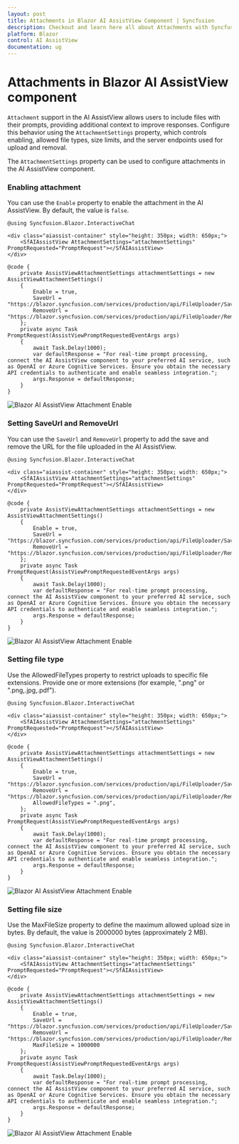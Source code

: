 ```yaml
---
layout: post
title: Attachments in Blazor AI AssistView Component | Syncfusion
description: Checkout and learn here all about Attachments with Syncfusion Blazor AI AssistView component in Blazor Server App and Blazor WebAssembly App.
platform: Blazor
control: AI AssistView
documentation: ug
---
```


# Attachments in Blazor AI AssistView component

`Attachment` support in the AI AssistView allows users to include files with their prompts, providing additional context to improve responses. Configure this behavior using the `AttachmentSettings` property, which controls enabling, allowed file types, size limits, and the server endpoints used for upload and removal.

The `AttachmentSettings` property can be used to configure attachments in the AI AssistView component.

### Enabling attachment

You can use the `Enable` property to enable the attachment in the AI AssistView. By default, the value is `false`.

```cshtml
@using Syncfusion.Blazor.InteractiveChat

<div class="aiassist-container" style="height: 350px; width: 650px;">
    <SfAIAssistView AttachmentSettings="attachmentSettings" PromptRequested="PromptRequest"></SfAIAssistView>
</div>

@code {
    private AssistViewAttachmentSettings attachmentSettings = new AssistViewAttachmentSettings()
    {
        Enable = true,
        SaveUrl = "https://blazor.syncfusion.com/services/production/api/FileUploader/Save",
        RemoveUrl = "https://blazor.syncfusion.com/services/production/api/FileUploader/Remove"
    };
    private async Task PromptRequest(AssistViewPromptRequestedEventArgs args)
    {
        await Task.Delay(1000);
        var defaultResponse = "For real-time prompt processing, connect the AI AssistView component to your preferred AI service, such as OpenAI or Azure Cognitive Services. Ensure you obtain the necessary API credentials to authenticate and enable seamless integration.";
        args.Response = defaultResponse;
    }
}
```
![Blazor AI AssistView Attachment Enable](./images/enableAttachment.png)

### Setting SaveUrl and RemoveUrl

You can use the `SaveUrl` and `RemoveUrl` property to add the save and remove the URL for the file uploaded in the AI AssistView.

```cshtml
@using Syncfusion.Blazor.InteractiveChat

<div class="aiassist-container" style="height: 350px; width: 650px;">
    <SfAIAssistView AttachmentSettings="attachmentSettings" PromptRequested="PromptRequest"></SfAIAssistView>
</div>

@code {
    private AssistViewAttachmentSettings attachmentSettings = new AssistViewAttachmentSettings()
    {
        Enable = true,
        SaveUrl = "https://blazor.syncfusion.com/services/production/api/FileUploader/Save",
        RemoveUrl = "https://blazor.syncfusion.com/services/production/api/FileUploader/Remove"
    };
    private async Task PromptRequest(AssistViewPromptRequestedEventArgs args)
    {
        await Task.Delay(1000);
        var defaultResponse = "For real-time prompt processing, connect the AI AssistView component to your preferred AI service, such as OpenAI or Azure Cognitive Services. Ensure you obtain the necessary API credentials to authenticate and enable seamless integration.";
        args.Response = defaultResponse;
    }
}
```
![Blazor AI AssistView Attachment Enable](./images/attachment.png)

### Setting file type

Use the AllowedFileTypes property to restrict uploads to specific file extensions. Provide one or more extensions (for example, ".png" or ".png,.jpg,.pdf").

```cshtml
@using Syncfusion.Blazor.InteractiveChat

<div class="aiassist-container" style="height: 350px; width: 650px;">
    <SfAIAssistView AttachmentSettings="attachmentSettings" PromptRequested="PromptRequest"></SfAIAssistView>
</div>

@code {
    private AssistViewAttachmentSettings attachmentSettings = new AssistViewAttachmentSettings()
    {
        Enable = true,
        SaveUrl = "https://blazor.syncfusion.com/services/production/api/FileUploader/Save",
        RemoveUrl = "https://blazor.syncfusion.com/services/production/api/FileUploader/Remove",
        AllowedFileTypes = ".png",
    };
    private async Task PromptRequest(AssistViewPromptRequestedEventArgs args)
    {
        await Task.Delay(1000);
        var defaultResponse = "For real-time prompt processing, connect the AI AssistView component to your preferred AI service, such as OpenAI or Azure Cognitive Services. Ensure you obtain the necessary API credentials to authenticate and enable seamless integration.";
        args.Response = defaultResponse;
    }
}
```
![Blazor AI AssistView Attachment Enable](./images/fileType.png)

### Setting file size

Use the MaxFileSize property to define the maximum allowed upload size in bytes. By default, the value is 2000000 bytes (approximately 2 MB).

```cshtml
@using Syncfusion.Blazor.InteractiveChat

<div class="aiassist-container" style="height: 350px; width: 650px;">
    <SfAIAssistView AttachmentSettings="attachmentSettings" PromptRequested="PromptRequest"></SfAIAssistView>
</div>

@code {
    private AssistViewAttachmentSettings attachmentSettings = new AssistViewAttachmentSettings()
    {
        Enable = true,
        SaveUrl = "https://blazor.syncfusion.com/services/production/api/FileUploader/Save",
        RemoveUrl = "https://blazor.syncfusion.com/services/production/api/FileUploader/Remove",
        MaxFileSize = 1000000
    };
    private async Task PromptRequest(AssistViewPromptRequestedEventArgs args)
    {
        await Task.Delay(1000);
        var defaultResponse = "For real-time prompt processing, connect the AI AssistView component to your preferred AI service, such as OpenAI or Azure Cognitive Services. Ensure you obtain the necessary API credentials to authenticate and enable seamless integration.";
        args.Response = defaultResponse;
    }
}
```

![Blazor AI AssistView Attachment Enable](./images/fileSizeFailure.png)
